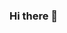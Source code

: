 ### Hi there 👋

<!--
**dani-t-codes/dani-t-codes** [![Danielle's GitHub stats](https://github-readme-stats.vercel.app/api?username=dani-t-codes)](https://github.com/dani-t-codes/github-readme-stats)
Work in progress! Come back soon 👽

- 🔭 I’m currently working on ...
- 🌱 I’m currently learning ...
- 👯 I’m looking to collaborate on ...
- 🤔 I’m looking for help with ...
- 💬 Ask me about ...
- 📫 How to reach me: ...
- 😄 Pronouns: ** she/her **
- ⚡ Fun fact: ...
-->
